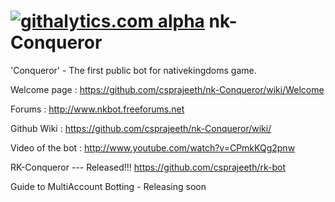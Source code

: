 [![githalytics.com alpha](https://cruel-carlota.pagodabox.com/ef2bdfc89af4c253219580bdbb3fb018 "githalytics.com")](http://githalytics.com/csprajeeth/nk-Conqueror)
nk-Conqueror
============

'Conqueror'  - The first public bot for nativekingdoms game.

Welcome page : https://github.com/csprajeeth/nk-Conqueror/wiki/Welcome

Forums : http://www.nkbot.freeforums.net

Github Wiki : https://github.com/csprajeeth/nk-Conqueror/wiki/

Video of the bot : http://www.youtube.com/watch?v=CPmkKQg2pnw


RK-Conqueror --- Released!!! https://github.com/csprajeeth/rk-bot 

Guide to MultiAccount Botting - Releasing soon
